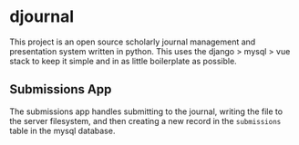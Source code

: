 # djournal

This project is an open source scholarly journal management and presentation system written in python. This uses the django > mysql > vue stack to keep it simple and in as little boilerplate as possible.

## Submissions App

The submissions app handles submitting to the journal, writing the file to the server filesystem, and then creating a new record in the ```submissions``` table in the mysql database.

